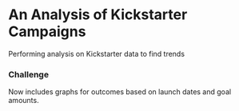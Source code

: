 # An Analysis of Kickstarter Campaigns
Performing analysis on Kickstarter data to find trends
### Challenge
Now includes graphs for outcomes based on launch dates and goal amounts.

